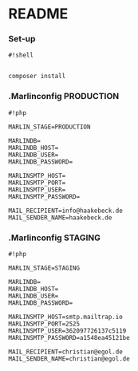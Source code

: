 # README #

### Set-up


```
#!shell


composer install
```

### .Marlinconfig PRODUCTION
```
#!php

MARLIN_STAGE=PRODUCTION

MARLINDB=
MARLINDB_HOST=
MARLINDB_USER=
MARLINDB_PASSWORD=

MARLINSMTP_HOST=
MARLINSMTP_PORT=
MARLINSMTP_USER=
MARLINSMTP_PASSWORD=

MAIL_RECIPIENT=info@haakebeck.de
MAIL_SENDER_NAME=haakebeck.de
```

### .Marlinconfig STAGING
```
#!php

MARLIN_STAGE=STAGING

MARLINDB=
MARLINDB_HOST=
MARLINDB_USER=
MARLINDB_PASSWORD=

MARLINSMTP_HOST=smtp.mailtrap.io 
MARLINSMTP_PORT=2525
MARLINSMTP_USER=362097726137c5119
MARLINSMTP_PASSWORD=a1548ea45121be

MAIL_RECIPIENT=christian@egol.de
MAIL_SENDER_NAME=christian@egol.de
```